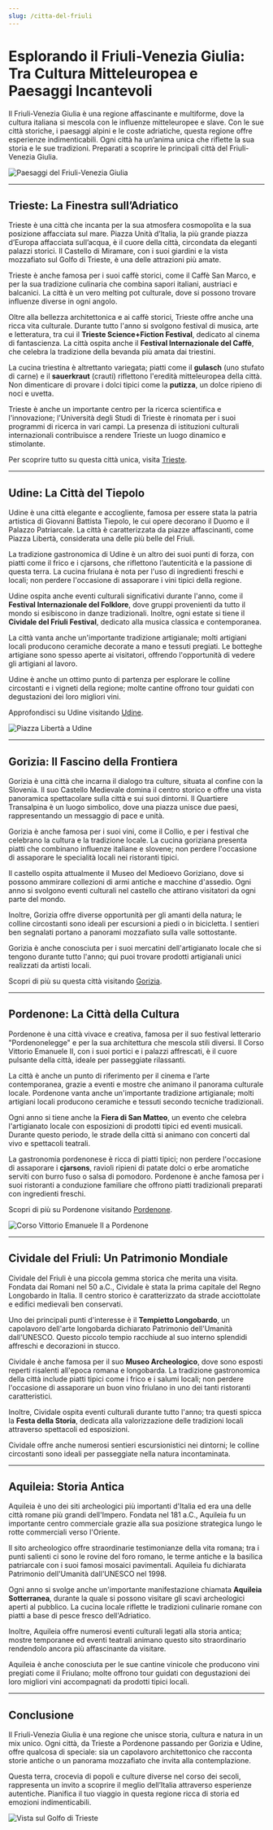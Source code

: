 ```yaml
---
slug: /citta-del-friuli
---
```

# Esplorando il Friuli-Venezia Giulia: Tra Cultura Mitteleuropea e Paesaggi Incantevoli

Il Friuli-Venezia Giulia è una regione affascinante e multiforme, dove la cultura italiana si mescola con le influenze mitteleuropee e slave. Con le sue città storiche, i paesaggi alpini e le coste adriatiche, questa regione offre esperienze indimenticabili. Ogni città ha un’anima unica che riflette la sua storia e le sue tradizioni. Preparati a scoprire le principali città del Friuli-Venezia Giulia.

![Paesaggi del Friuli-Venezia Giulia](/guide-img/output/133.jpg)

---

## Trieste: La Finestra sull’Adriatico

Trieste è una città che incanta per la sua atmosfera cosmopolita e la sua posizione affacciata sul mare. Piazza Unità d’Italia, la più grande piazza d’Europa affacciata sull’acqua, è il cuore della città, circondata da eleganti palazzi storici. Il Castello di Miramare, con i suoi giardini e la vista mozzafiato sul Golfo di Trieste, è una delle attrazioni più amate.

Trieste è anche famosa per i suoi caffè storici, come il Caffè San Marco, e per la sua tradizione culinaria che combina sapori italiani, austriaci e balcanici. La città è un vero melting pot culturale, dove si possono trovare influenze diverse in ogni angolo. 

Oltre alla bellezza architettonica e ai caffè storici, Trieste offre anche una ricca vita culturale. Durante tutto l'anno si svolgono festival di musica, arte e letteratura, tra cui il **Trieste Science+Fiction Festival**, dedicato al cinema di fantascienza. La città ospita anche il **Festival Internazionale del Caffè**, che celebra la tradizione della bevanda più amata dai triestini.

La cucina triestina è altrettanto variegata; piatti come il **gulasch** (uno stufato di carne) e il **sauerkraut** (crauti) riflettono l'eredità mitteleuropea della città. Non dimenticare di provare i dolci tipici come la **putizza**, un dolce ripieno di noci e uvetta.

Trieste è anche un importante centro per la ricerca scientifica e l'innovazione; l'Università degli Studi di Trieste è rinomata per i suoi programmi di ricerca in vari campi. La presenza di istituzioni culturali internazionali contribuisce a rendere Trieste un luogo dinamico e stimolante.

Per scoprire tutto su questa città unica, visita [Trieste](https://www.impresaitalia.info/cat/friuli/trieste.aspx).

---

## Udine: La Città del Tiepolo

Udine è una città elegante e accogliente, famosa per essere stata la patria artistica di Giovanni Battista Tiepolo, le cui opere decorano il Duomo e il Palazzo Patriarcale. La città è caratterizzata da piazze affascinanti, come Piazza Libertà, considerata una delle più belle del Friuli.

La tradizione gastronomica di Udine è un altro dei suoi punti di forza, con piatti come il frico e i cjarsons, che riflettono l’autenticità e la passione di questa terra. La cucina friulana è nota per l'uso di ingredienti freschi e locali; non perdere l'occasione di assaporare i vini tipici della regione.

Udine ospita anche eventi culturali significativi durante l'anno, come il **Festival Internazionale del Folklore**, dove gruppi provenienti da tutto il mondo si esibiscono in danze tradizionali. Inoltre, ogni estate si tiene il **Cividale del Friuli Festival**, dedicato alla musica classica e contemporanea.

La città vanta anche un'importante tradizione artigianale; molti artigiani locali producono ceramiche decorate a mano e tessuti pregiati. Le botteghe artigiane sono spesso aperte ai visitatori, offrendo l'opportunità di vedere gli artigiani al lavoro.

Udine è anche un ottimo punto di partenza per esplorare le colline circostanti e i vigneti della regione; molte cantine offrono tour guidati con degustazioni dei loro migliori vini.

Approfondisci su Udine visitando [Udine](https://www.impresaitalia.info/cat/friuli/udine.aspx).

![Piazza Libertà a Udine](/guide-img/output/134.jpg)

---

## Gorizia: Il Fascino della Frontiera

Gorizia è una città che incarna il dialogo tra culture, situata al confine con la Slovenia. Il suo Castello Medievale domina il centro storico e offre una vista panoramica spettacolare sulla città e sui suoi dintorni. Il Quartiere Transalpina è un luogo simbolico, dove una piazza unisce due paesi, rappresentando un messaggio di pace e unità.

Gorizia è anche famosa per i suoi vini, come il Collio, e per i festival che celebrano la cultura e la tradizione locale. La cucina goriziana presenta piatti che combinano influenze italiane e slovene; non perdere l'occasione di assaporare le specialità locali nei ristoranti tipici.

Il castello ospita attualmente il Museo del Medioevo Goriziano, dove si possono ammirare collezioni di armi antiche e macchine d'assedio. Ogni anno si svolgono eventi culturali nel castello che attirano visitatori da ogni parte del mondo.

Inoltre, Gorizia offre diverse opportunità per gli amanti della natura; le colline circostanti sono ideali per escursioni a piedi o in bicicletta. I sentieri ben segnalati portano a panorami mozzafiato sulla valle sottostante.

Gorizia è anche conosciuta per i suoi mercatini dell'artigianato locale che si tengono durante tutto l'anno; qui puoi trovare prodotti artigianali unici realizzati da artisti locali.

Scopri di più su questa città visitando [Gorizia](https://www.impresaitalia.info/cat/friuli/gorizia.aspx).

---

## Pordenone: La Città della Cultura

Pordenone è una città vivace e creativa, famosa per il suo festival letterario "Pordenonelegge" e per la sua architettura che mescola stili diversi. Il Corso Vittorio Emanuele II, con i suoi portici e i palazzi affrescati, è il cuore pulsante della città, ideale per passeggiate rilassanti.

La città è anche un punto di riferimento per il cinema e l’arte contemporanea, grazie a eventi e mostre che animano il panorama culturale locale. Pordenone vanta anche un'importante tradizione artigianale; molti artigiani locali producono ceramiche e tessuti secondo tecniche tradizionali.

Ogni anno si tiene anche la **Fiera di San Matteo**, un evento che celebra l'artigianato locale con esposizioni di prodotti tipici ed eventi musicali. Durante questo periodo, le strade della città si animano con concerti dal vivo e spettacoli teatrali.

La gastronomia pordenonese è ricca di piatti tipici; non perdere l'occasione di assaporare i **cjarsons**, ravioli ripieni di patate dolci o erbe aromatiche serviti con burro fuso o salsa di pomodoro. Pordenone è anche famosa per i suoi ristoranti a conduzione familiare che offrono piatti tradizionali preparati con ingredienti freschi.

Scopri di più su Pordenone visitando [Pordenone](https://www.impresaitalia.info/cat/friuli/pordenone.aspx).

![Corso Vittorio Emanuele II a Pordenone](/guide-img/output/135.jpg)

---

## Cividale del Friuli: Un Patrimonio Mondiale

Cividale del Friuli è una piccola gemma storica che merita una visita. Fondata dai Romani nel 50 a.C., Cividale è stata la prima capitale del Regno Longobardo in Italia. Il centro storico è caratterizzato da strade acciottolate e edifici medievali ben conservati.

Uno dei principali punti d'interesse è il **Tempietto Longobardo**, un capolavoro dell'arte longobarda dichiarato Patrimonio dell'Umanità dall'UNESCO. Questo piccolo tempio racchiude al suo interno splendidi affreschi e decorazioni in stucco.

Cividale è anche famosa per il suo **Museo Archeologico**, dove sono esposti reperti risalenti all'epoca romana e longobarda. La tradizione gastronomica della città include piatti tipici come i frico e i salumi locali; non perdere l'occasione di assaporare un buon vino friulano in uno dei tanti ristoranti caratteristici.

Inoltre, Cividale ospita eventi culturali durante tutto l'anno; tra questi spicca la **Festa della Storia**, dedicata alla valorizzazione delle tradizioni locali attraverso spettacoli ed esposizioni.

Cividale offre anche numerosi sentieri escursionistici nei dintorni; le colline circostanti sono ideali per passeggiate nella natura incontaminata.

---

## Aquileia: Storia Antica

Aquileia è uno dei siti archeologici più importanti d'Italia ed era una delle città romane più grandi dell'Impero. Fondata nel 181 a.C., Aquileia fu un importante centro commerciale grazie alla sua posizione strategica lungo le rotte commerciali verso l'Oriente.

Il sito archeologico offre straordinarie testimonianze della vita romana; tra i punti salienti ci sono le rovine del foro romano, le terme antiche e la basilica patriarcale con i suoi famosi mosaici pavimentali. Aquileia fu dichiarata Patrimonio dell'Umanità dall'UNESCO nel 1998.

Ogni anno si svolge anche un'importante manifestazione chiamata **Aquileia Sotterranea**, durante la quale si possono visitare gli scavi archeologici aperti al pubblico. La cucina locale riflette le tradizioni culinarie romane con piatti a base di pesce fresco dell'Adriatico.

Inoltre, Aquileia offre numerosi eventi culturali legati alla storia antica; mostre temporanee ed eventi teatrali animano questo sito straordinario rendendolo ancora più affascinante da visitare.

Aquileia è anche conosciuta per le sue cantine vinicole che producono vini pregiati come il Friulano; molte offrono tour guidati con degustazioni dei loro migliori vini accompagnati da prodotti tipici locali.

---

## Conclusione

Il Friuli-Venezia Giulia è una regione che unisce storia, cultura e natura in un mix unico. Ogni città, da Trieste a Pordenone passando per Gorizia e Udine, offre qualcosa di speciale: sia un capolavoro architettonico che racconta storie antiche o un panorama mozzafiato che invita alla contemplazione.

Questa terra, crocevia di popoli e culture diverse nel corso dei secoli, rappresenta un invito a scoprire il meglio dell’Italia attraverso esperienze autentiche. Pianifica il tuo viaggio in questa regione ricca di storia ed emozioni indimenticabili.

![Vista sul Golfo di Trieste](/guide-img/output/136.jpg)
